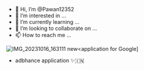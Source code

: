 - 👋 Hi, I’m @Pawan12352
- 👀 I’m interested in ...
- 🌱 I’m currently learning ...
- 💞️ I’m looking to collaborate on ...
- 📫 How to reach me ...

<!---
Pawan12352/Pawan12352 is a ✨ special ✨ repository because its `README.md` (this file) appears on your GitHub profile.
You can click the Preview link to take a look at your changes.
--->
![IMG_20231016_163111](https://github.com/Pawan12352/Pawan12352/assets/149559628/5eff65b3-b5d5-4e49-823d-2004c018d914)
new<application for Google] 
- adbhance application ✨🇮🇳
